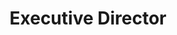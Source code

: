 ---
name: Rebecca (Bec) Rumbul
title: Executive Director
layout: layouts/home.njk
ferris: /img/ferris/bec.png
headshot: /img/headshot/bec.jpg
showfirst: true
---